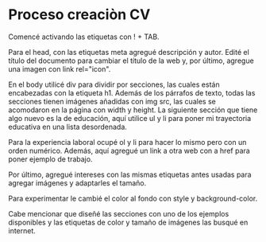 # Proceso creaciòn CV

Comencé activando las etiquetas con ! + TAB.

Para el head, con las etiquetas meta agregué descripción y autor. Edité el título del documento para cambiar el título de la web y, por último, agregue una imagen con link rel="icon".

En el body utilicé div para dividir por secciones, las cuales están encabezadas con la etiqueta h1. Además de los párrafos de texto, todas las secciones tienen imágenes añadidas con img src, las cuales se acomodaron en la página con width y height.
La siguiente sección que tiene algo nuevo es la de educación, aquí utilice ul y li para poner mi trayectoria educativa en una lista desordenada. 

Para la experiencia laboral ocupé ol y li para hacer lo mismo pero con un orden numérico. Además, aquí agregué un link a otra web con a href para poner ejemplo de trabajo.

Por último, agregué intereses con las mismas etiquetas antes usadas para agregar imágenes y adaptarles el tamaño.

Para experimentar le cambié el color al fondo con style y background-color.

Cabe mencionar que diseñé las secciones con uno de los ejemplos disponibles y las etiquetas de color y tamaño de imágenes las busqué en internet.



